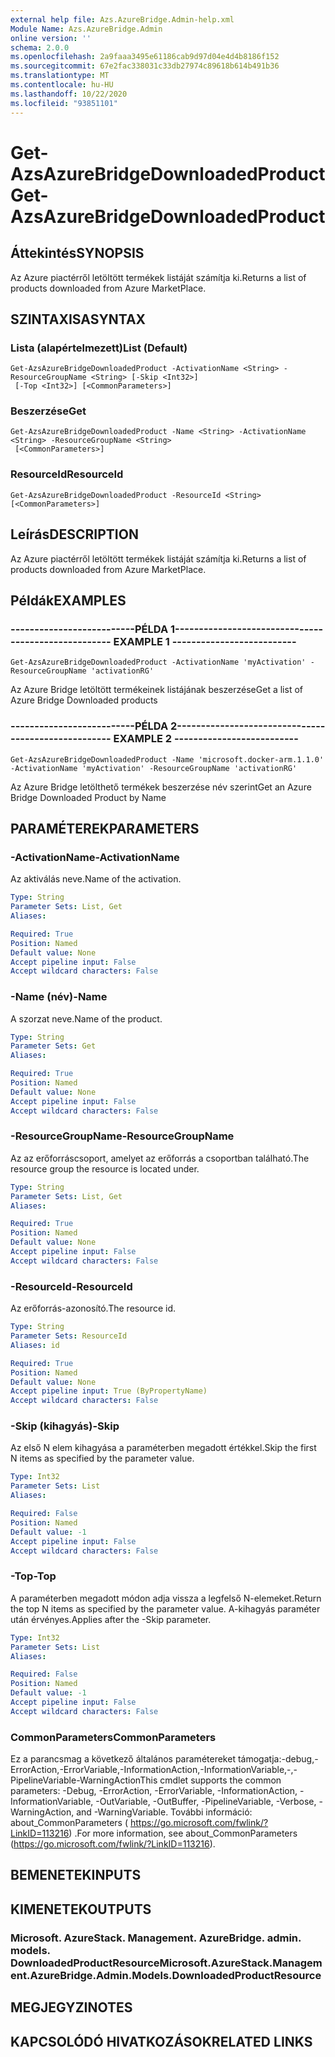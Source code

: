 ```yaml
---
external help file: Azs.AzureBridge.Admin-help.xml
Module Name: Azs.AzureBridge.Admin
online version: ''
schema: 2.0.0
ms.openlocfilehash: 2a9faaa3495e61186cab9d97d04e4d4b8186f152
ms.sourcegitcommit: 67e2fac338031c33db27974c89618b614b491b36
ms.translationtype: MT
ms.contentlocale: hu-HU
ms.lasthandoff: 10/22/2020
ms.locfileid: "93851101"
---
```

# <span data-ttu-id="9d13b-101">Get-AzsAzureBridgeDownloadedProduct</span><span class="sxs-lookup"><span data-stu-id="9d13b-101">Get-AzsAzureBridgeDownloadedProduct</span></span>

## <span data-ttu-id="9d13b-102">Áttekintés</span><span class="sxs-lookup"><span data-stu-id="9d13b-102">SYNOPSIS</span></span>
<span data-ttu-id="9d13b-103">Az Azure piactérről letöltött termékek listáját számítja ki.</span><span class="sxs-lookup"><span data-stu-id="9d13b-103">Returns a list of products downloaded from Azure MarketPlace.</span></span>

## <span data-ttu-id="9d13b-104">SZINTAXISA</span><span class="sxs-lookup"><span data-stu-id="9d13b-104">SYNTAX</span></span>

### <span data-ttu-id="9d13b-105">Lista (alapértelmezett)</span><span class="sxs-lookup"><span data-stu-id="9d13b-105">List (Default)</span></span>
```
Get-AzsAzureBridgeDownloadedProduct -ActivationName <String> -ResourceGroupName <String> [-Skip <Int32>]
 [-Top <Int32>] [<CommonParameters>]
```

### <span data-ttu-id="9d13b-106">Beszerzése</span><span class="sxs-lookup"><span data-stu-id="9d13b-106">Get</span></span>
```
Get-AzsAzureBridgeDownloadedProduct -Name <String> -ActivationName <String> -ResourceGroupName <String>
 [<CommonParameters>]
```

### <span data-ttu-id="9d13b-107">ResourceId</span><span class="sxs-lookup"><span data-stu-id="9d13b-107">ResourceId</span></span>
```
Get-AzsAzureBridgeDownloadedProduct -ResourceId <String> [<CommonParameters>]
```

## <span data-ttu-id="9d13b-108">Leírás</span><span class="sxs-lookup"><span data-stu-id="9d13b-108">DESCRIPTION</span></span>
<span data-ttu-id="9d13b-109">Az Azure piactérről letöltött termékek listáját számítja ki.</span><span class="sxs-lookup"><span data-stu-id="9d13b-109">Returns a list of products downloaded from Azure MarketPlace.</span></span>

## <span data-ttu-id="9d13b-110">Példák</span><span class="sxs-lookup"><span data-stu-id="9d13b-110">EXAMPLES</span></span>

### <span data-ttu-id="9d13b-111">--------------------------PÉLDA 1--------------------------</span><span class="sxs-lookup"><span data-stu-id="9d13b-111">-------------------------- EXAMPLE 1 --------------------------</span></span>
```
Get-AzsAzureBridgeDownloadedProduct -ActivationName 'myActivation' -ResourceGroupName 'activationRG'
```

<span data-ttu-id="9d13b-112">Az Azure Bridge letöltött termékeinek listájának beszerzése</span><span class="sxs-lookup"><span data-stu-id="9d13b-112">Get a list of Azure Bridge Downloaded products</span></span>

### <span data-ttu-id="9d13b-113">--------------------------PÉLDA 2--------------------------</span><span class="sxs-lookup"><span data-stu-id="9d13b-113">-------------------------- EXAMPLE 2 --------------------------</span></span>
```
Get-AzsAzureBridgeDownloadedProduct -Name 'microsoft.docker-arm.1.1.0' -ActivationName 'myActivation' -ResourceGroupName 'activationRG'
```

<span data-ttu-id="9d13b-114">Az Azure Bridge letölthető termékek beszerzése név szerint</span><span class="sxs-lookup"><span data-stu-id="9d13b-114">Get an Azure Bridge Downloaded Product by Name</span></span>

## <span data-ttu-id="9d13b-115">PARAMÉTEREK</span><span class="sxs-lookup"><span data-stu-id="9d13b-115">PARAMETERS</span></span>

### <span data-ttu-id="9d13b-116">-ActivationName</span><span class="sxs-lookup"><span data-stu-id="9d13b-116">-ActivationName</span></span>
<span data-ttu-id="9d13b-117">Az aktiválás neve.</span><span class="sxs-lookup"><span data-stu-id="9d13b-117">Name of the activation.</span></span>

```yaml
Type: String
Parameter Sets: List, Get
Aliases: 

Required: True
Position: Named
Default value: None
Accept pipeline input: False
Accept wildcard characters: False
```

### <span data-ttu-id="9d13b-118">-Name (név)</span><span class="sxs-lookup"><span data-stu-id="9d13b-118">-Name</span></span>
<span data-ttu-id="9d13b-119">A szorzat neve.</span><span class="sxs-lookup"><span data-stu-id="9d13b-119">Name of the product.</span></span>

```yaml
Type: String
Parameter Sets: Get
Aliases: 

Required: True
Position: Named
Default value: None
Accept pipeline input: False
Accept wildcard characters: False
```

### <span data-ttu-id="9d13b-120">-ResourceGroupName</span><span class="sxs-lookup"><span data-stu-id="9d13b-120">-ResourceGroupName</span></span>
<span data-ttu-id="9d13b-121">Az az erőforráscsoport, amelyet az erőforrás a csoportban található.</span><span class="sxs-lookup"><span data-stu-id="9d13b-121">The resource group the resource is located under.</span></span>

```yaml
Type: String
Parameter Sets: List, Get
Aliases: 

Required: True
Position: Named
Default value: None
Accept pipeline input: False
Accept wildcard characters: False
```

### <span data-ttu-id="9d13b-122">-ResourceId</span><span class="sxs-lookup"><span data-stu-id="9d13b-122">-ResourceId</span></span>
<span data-ttu-id="9d13b-123">Az erőforrás-azonosító.</span><span class="sxs-lookup"><span data-stu-id="9d13b-123">The resource id.</span></span>

```yaml
Type: String
Parameter Sets: ResourceId
Aliases: id

Required: True
Position: Named
Default value: None
Accept pipeline input: True (ByPropertyName)
Accept wildcard characters: False
```

### <span data-ttu-id="9d13b-124">-Skip (kihagyás)</span><span class="sxs-lookup"><span data-stu-id="9d13b-124">-Skip</span></span>
<span data-ttu-id="9d13b-125">Az első N elem kihagyása a paraméterben megadott értékkel.</span><span class="sxs-lookup"><span data-stu-id="9d13b-125">Skip the first N items as specified by the parameter value.</span></span>

```yaml
Type: Int32
Parameter Sets: List
Aliases: 

Required: False
Position: Named
Default value: -1
Accept pipeline input: False
Accept wildcard characters: False
```

### <span data-ttu-id="9d13b-126">-Top</span><span class="sxs-lookup"><span data-stu-id="9d13b-126">-Top</span></span>
<span data-ttu-id="9d13b-127">A paraméterben megadott módon adja vissza a legfelső N-elemeket.</span><span class="sxs-lookup"><span data-stu-id="9d13b-127">Return the top N items as specified by the parameter value.</span></span>
<span data-ttu-id="9d13b-128">A-kihagyás paraméter után érvényes.</span><span class="sxs-lookup"><span data-stu-id="9d13b-128">Applies after the -Skip parameter.</span></span>

```yaml
Type: Int32
Parameter Sets: List
Aliases: 

Required: False
Position: Named
Default value: -1
Accept pipeline input: False
Accept wildcard characters: False
```

### <span data-ttu-id="9d13b-129">CommonParameters</span><span class="sxs-lookup"><span data-stu-id="9d13b-129">CommonParameters</span></span>
<span data-ttu-id="9d13b-130">Ez a parancsmag a következő általános paramétereket támogatja:-debug,-ErrorAction,-ErrorVariable,-InformationAction,-InformationVariable,-,-PipelineVariable-WarningAction</span><span class="sxs-lookup"><span data-stu-id="9d13b-130">This cmdlet supports the common parameters: -Debug, -ErrorAction, -ErrorVariable, -InformationAction, -InformationVariable, -OutVariable, -OutBuffer, -PipelineVariable, -Verbose, -WarningAction, and -WarningVariable.</span></span> <span data-ttu-id="9d13b-131">További információ: about_CommonParameters ( https://go.microsoft.com/fwlink/?LinkID=113216) .</span><span class="sxs-lookup"><span data-stu-id="9d13b-131">For more information, see about_CommonParameters (https://go.microsoft.com/fwlink/?LinkID=113216).</span></span>

## <span data-ttu-id="9d13b-132">BEMENETEK</span><span class="sxs-lookup"><span data-stu-id="9d13b-132">INPUTS</span></span>

## <span data-ttu-id="9d13b-133">KIMENETEK</span><span class="sxs-lookup"><span data-stu-id="9d13b-133">OUTPUTS</span></span>

### <span data-ttu-id="9d13b-134">Microsoft. AzureStack. Management. AzureBridge. admin. models. DownloadedProductResource</span><span class="sxs-lookup"><span data-stu-id="9d13b-134">Microsoft.AzureStack.Management.AzureBridge.Admin.Models.DownloadedProductResource</span></span>

## <span data-ttu-id="9d13b-135">MEGJEGYZI</span><span class="sxs-lookup"><span data-stu-id="9d13b-135">NOTES</span></span>

## <span data-ttu-id="9d13b-136">KAPCSOLÓDÓ HIVATKOZÁSOK</span><span class="sxs-lookup"><span data-stu-id="9d13b-136">RELATED LINKS</span></span>

